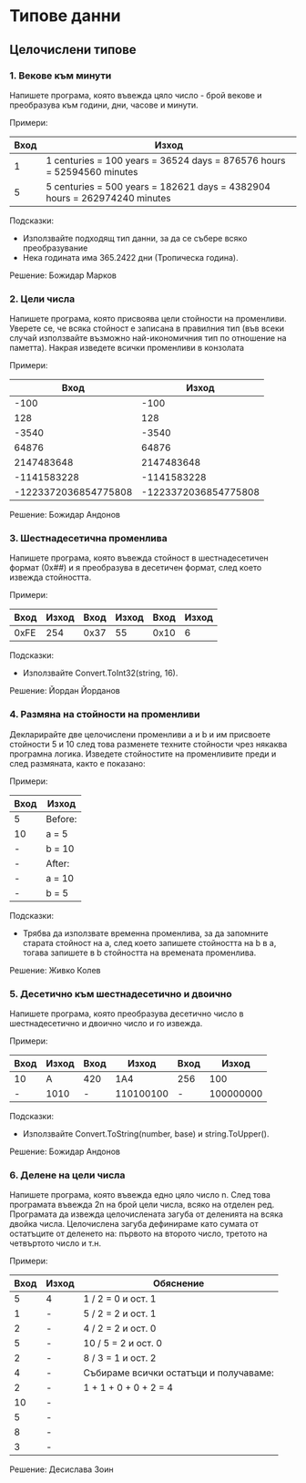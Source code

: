 # Типове данни
## Целочислени типове
### 1. Векове към минути
Напишете програма, която въвежда цяло число - брой векове и преобразува към години, дни, часове и минути.

Примери: 

Вход | Изход
--- | ---
1 | 1 centuries = 100 years = 36524 days = 876576 hours = 52594560 minutes
5 | 5 centuries = 500 years = 182621 days = 4382904 hours = 262974240 minutes

Подсказки:
- Използвайте подходящ тип данни, за да се събере всяко преобразувание
- Нека годината има 365.2422 дни (Тропическа година).

Решение: Божидар Марков

### 2. Цели числа
Напишете програма, която присвоява цели стойности на променливи. Уверете се, че всяка стойност е записана в правилния тип (във всеки случай използвайте възможно най-икономичния тип по отношение на паметта). Накрая изведете всички променливи в конзолата

Примери:

Вход | Изход
--- | ---
-100 | -100
128 | 128
-3540 | -3540
64876 | 64876
2147483648 | 2147483648
-1141583228 | -1141583228
-1223372036854775808 | -1223372036854775808

Решение: Божидар Андонов

### 3. Шестнадесетична променлива
Напишете програма, която въвежда стойност в шестнадесетичен формат (0x##) и я преобразува в  десетичен формат, след което извежда стойността.

Примери:

Вход | Изход | Вход | Изход | Вход | Изход
--- | --- | --- | --- | --- | ---
0xFE | 254 | 0x37 | 55 | 0x10 | 6

Подсказки:
- Използвайте Convert.ToInt32(string, 16).

Решение: Йордан Йорданов

### 4. Размяна на стойности на променливи
Декларирайте две целочислени променливи a и b и им присвоете стойности 5 и 10 след това разменете техните стойности чрез някаква програмна логика. Изведете стойностите на променливите преди и след размяната, както е показано:

Примери:

Вход | Изход
--- | ---
5 | Before:
10 | a = 5
- | b = 10
- | After:
- | a = 10
- | b = 5

Подсказки:
- Трябва да използвате временна променлива, за да запомните старата стойност на a, след което запишете стойността на b в a, тогава запишете в b стойността на времената променлива.

Решение: Живко Колев

### 5. Десетично към шестнадесетично и двоично
Напишете програма, която преобразува десетично число в шестнадесетично и двоично число и го извежда.

Примери:

Вход | Изход | Вход | Изход | Вход | Изход
--- | --- | --- | --- | --- | ---
10 | A | 420 | 1A4 | 256 | 100
- | 1010 | - | 110100100 | - | 100000000

Подсказки:
- Използвайте Convert.ToString(number, base) и string.ToUpper().

Решение: Божидар Андонов

### 6. Делене на цели числа
Напишете програма, която въвежда едно цяло число n. След това програмата въвежда 2n на брой цели числа, всяко на отделен ред. Програмата да извежда целочислената загуба от деленията на всяка двойка числа. Целочислена загуба дефинираме като сумата от остатъците от деленето на: първото на второто число, третото на четвъртото число и т.н.

Примери:

Вход | Изход | Обяснение
--- | --- | ---
5 | 4 | 1 / 2 = 0 и ост. 1
1 | - | 5 / 2 = 2 и ост. 1
2 | - | 4 / 2 = 2 и ост. 0
5 | - | 10 / 5 = 2 и ост. 0
2 | - | 8 / 3 = 1 и ост. 2
4 | - | Събираме всички остатъци и получаваме:
2 | - | 1 + 1 + 0 + 0 + 2 = 4
10 | - | 
5 | - | 
8 | - | 
3 | - | 

Решение: Десислава Зоин
